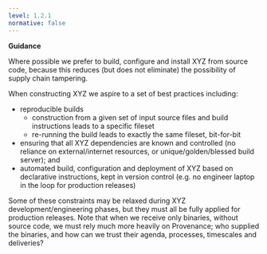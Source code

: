 ```yaml
---
level: 1.2.1
normative: false
---
```


**Guidance**

Where possible we prefer to build, configure and install XYZ from source code, because this reduces (but does not eliminate) the possibility of supply chain tampering.

When constructing XYZ we aspire to a set of best practices including:

- reproducible builds
  - construction from a given set of input source files and build instructions leads to a specific fileset
  - re-running the build leads to exactly the same fileset, bit-for-bit
- ensuring that all XYZ dependencies are known and controlled (no reliance on external/internet resources, or unique/golden/blessed build server); and
- automated build, configuration and deployment of XYZ based on declarative instructions, kept in version control (e.g. no engineer laptop in the loop for production releases)

Some of these constraints may be relaxed during XYZ development/engineering phases, but they must all be fully applied for production releases. Note that when we receive only binaries, without source code, we must rely much more heavily on Provenance; who supplied the binaries, and how can we trust their agenda, processes, timescales and deliveries?
